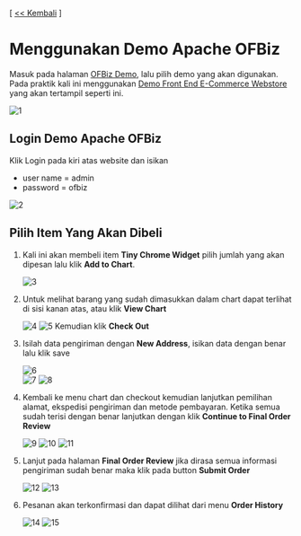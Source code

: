 [ [<< Kembali](README.md) ]

# Menggunakan Demo Apache OFBiz
Masuk pada halaman [OFBiz Demo](https://ofbiz.apache.org/ofbiz-demos.html), lalu pilih demo yang akan digunakan. Pada praktik kali ini menggunakan [Demo Front End E-Commerce Webstore](https://demo-stable.ofbiz.apache.org/ecommerce/control/main) yang akan tertampil seperti ini.


![1](5/12.png)

## Login Demo Apache OFBiz
Klik Login pada kiri atas website dan isikan 
- user name = admin
- password = ofbiz

![2](5/13.png)

## Pilih Item Yang Akan Dibeli
1. Kali ini akan membeli item **Tiny Chrome Widget** pilih jumlah yang akan dipesan lalu klik **Add to Chart**.

   ![3](5/14.png)

2. Untuk melihat barang yang sudah dimasukkan dalam chart dapat terlihat di sisi kanan atas, atau klik **View Chart**

   ![4](5/15.png)
   ![5](5/19.png)
   Kemudian klik **Check Out**
   
3. Isilah data pengiriman dengan **New Address**, isikan data dengan benar lalu klik save
   
   ![6](5/16.png)  
   ![7](5/17.png)
   ![8](5/18.png)
 
4. Kembali ke menu chart dan checkout kemudian lanjutkan pemilihan alamat, ekspedisi pengiriman dan metode pembayaran. Ketika semua sudah terisi dengan benar lanjutkan dengan klik **Continue to Final Order Review**

   ![9](5/20.png)
   ![10](5/21.png)
   ![11](5/22.png)
   
5. Lanjut pada halaman **Final Order Review** jika dirasa semua informasi pengiriman sudah benar maka klik pada button **Submit Order**

   ![12](5/23.png)
   ![13](5/24.png)
   
 6. Pesanan akan terkonfirmasi dan dapat dilihat dari menu **Order History**

    ![14](5/25.png)
    ![15](5/26.png)
